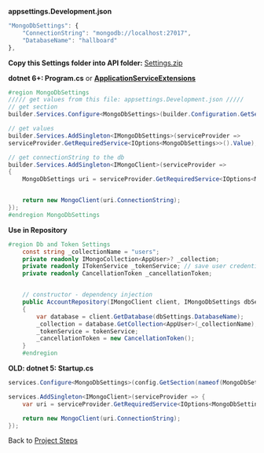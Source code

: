 **appsettings.Development.json**

```js
"MongoDbSettings": {
	"ConnectionString": "mongodb://localhost:27017",
	"DatabaseName": "hallboard"
},
```

**Copy this Settings folder into API folder:**
[Settings.zip](obsidian://open?vault=Advance%20Class&file=Programming%2Fhelpers%2FSettings.zip)

**dotnet 6+: Program.cs** or [**ApplicationServiceExtensions**](https://github.com/mrtabaa/HealthApp/blob/dotnet6/api/Extensions/ApplicationServiceExtensions.cs)

```C#
#region MongoDbSettings
///// get values from this file: appsettings.Development.json /////
// get section
builder.Services.Configure<MongoDbSettings>(builder.Configuration.GetSection(nameof(MongoDbSettings)));

// get values
builder.Services.AddSingleton<IMongoDbSettings>(serviceProvider =>
serviceProvider.GetRequiredService<IOptions<MongoDbSettings>>().Value);

// get connectionString to the db
builder.Services.AddSingleton<IMongoClient>(serviceProvider =>
{
    MongoDbSettings uri = serviceProvider.GetRequiredService<IOptions<MongoDbSettings>>().Value;


    return new MongoClient(uri.ConnectionString);
});
#endregion MongoDbSettings
```

**Use in Repository**

```C#
#region Db and Token Settings
    const string _collectionName = "users";
    private readonly IMongoCollection<AppUser>? _collection;
    private readonly ITokenService _tokenService; // save user credential as a token
    private readonly CancellationToken _cancellationToken;


    // constructor - dependency injection
    public AccountRepository(IMongoClient client, IMongoDbSettings dbSettings, ITokenService tokenService)
    {
        var database = client.GetDatabase(dbSettings.DatabaseName);
        _collection = database.GetCollection<AppUser>(_collectionName);
        _tokenService = tokenService;
        _cancellationToken = new CancellationToken();
    }
    #endregion
```


**OLD: dotnet 5: Startup.cs**
```C#
services.Configure<MongoDbSettings>(config.GetSection(nameof(MongoDbSettings)));

services.AddSingleton<IMongoClient>(serviceProvider => {
	var uri = serviceProvider.GetRequiredService<IOptions<MongoDbSettings>>().Value;

	return new MongoClient(uri.ConnectionString);
});
```

Back to [Project Steps](obsidian://open?vault=Advance%20Class&file=Programming%2F0%20-%20Project%20Steps)
